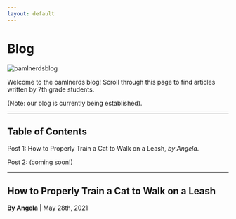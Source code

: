 ```yaml
---
layout: default
---
```


# Blog

![oamlnerdsblog](https://user-images.githubusercontent.com/48270916/118755574-95ae8a80-b815-11eb-90c8-3d259efe6c85.png)

Welcome to the oamlnerds blog! Scroll through this page to find articles written by 7th grade students.

(Note: our blog is currently being established).

* * *

## Table of Contents


Post 1: How to Properly Train a Cat to Walk on a Leash, *by Angela*.

Post 2: (coming soon!)

* * * 


## How to Properly Train a Cat to Walk on a Leash

**By Angela** | May 28th, 2021
